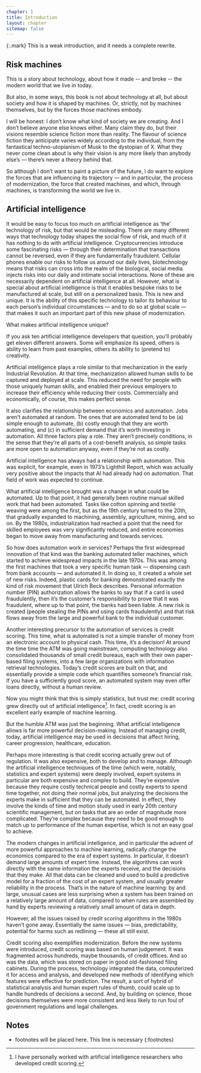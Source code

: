 ```yaml
---
chapter: 1
title: Introduction
layout: chapter
sitemap: false
---
```


{:.mark}
This is a weak introduction, and it needs a complete rewrite. 

## Risk machines

This is a story about technology, about how it made -- and broke -- the modern
world that we live in today. 

But also, in some ways, this book is not about technology at all, but about
society and how it is shaped by machines. Or, strictly, not by machines
themselves, but by the forces those machines embody. 

I will be honest: I don’t know what kind of society we are creating. And I don’t
believe anyone else knows either. Many claim they do, but their visions resemble
science fiction more than reality. The flavour of science fiction they
anticipate varies widely according to the individual, from the fantastical
techno-utopianism of Musk to the dystopian of X. What they never come clean
about is why their vision is any more likely than anybody else’s — there’s never
a theory behind that.

So although I don’t want to paint a picture of the future, I do want to explore
the forces that are influencing its trajectory — and in particular, the process
of modernization, the force that created machines, and which, through machines,
is transforming the world we live in. 


## Artificial intelligence

It would be easy to focus too much on artificial intelligence as ‘the’
technology of risk, but that would be misleading. There are many different ways
that technology today shapes the social flow of risk, and much of it has nothing
to do with artificial intelligence. Cryptocurrencies introduce some fascinating
risks — through their determination that transactions cannot be reversed, even
if they are fundamentally fraudulent. Cellular phones enable our risks to follow
us around our daily lives, biotechnology means that risks can cross into the
realm of the biological, social media injects risks into our daily and intimate
social interactions. None of these are necessarily dependent on artificial
intelligence at all. However, what is special about artificial intelligence is
that it enables bespoke risks to be manufactured at scale, but still on a
personalized basis. This is new and unique. It is the ability of this specific
technology to tailor its behaviour to each person’s individual circumstances —
and to do so at global scale — that makes it such an important part of this new
phase of modernization. 

What makes artificial intelligence unique? 

If you ask ten artificial intelligence developers that question, you’ll probably
get eleven different answers. Some will emphasize its speed, others is ability
to learn from past examples, others its ability to (pretend to) creativity.  

Artificial intelligence plays a role similar to that mechanization in the early
Industrial Revolution. At that time, mechanization allowed human skills to be
captured and deployed at scale. This reduced the need for people with those
uniquely human skills, and enabled their previous employers to increase their
efficiency while reducing their costs. Commercially and economically, of course,
this makes perfect sense.

It also clarifies the relationship between economics and automation. Jobs aren’t
automated at random. The ones that are automated tend to be (a) simple enough to
automate, (b) costly enough that they are worth automating, and (c) in
sufficient demand that it’s worth investing in automation. All three factors
play a role. They aren’t precisely conditions, in the sense that they’re all
parts of a cost-benefit analysis, so simple tasks are more open to automation
anyway, even if they’re not as costly.

Artificial intelligence has always had a relationship with automation. This was
explicit, for example, even in 1973’s Lighthill Report, which was actually very
positive about the impacts that AI had already had on automation. That field of
work was expected to continue. 

What artificial intelligence brought was a change in what could be automated. Up
to that point, it had generally been routine manual skilled work that had been
automated. Tasks like cotton spinning and textile weaving were among the first,
but as the 19th century turned to the 20th, that gradually expanded to
machining, assembly, agriculture, mining, and so on. By the 1980s,
industrialization had reached a point that the need for skilled employees was
very significantly reduced, and entire economies began to move away from
manufacturing and towards services.

So how does automation work in services? Perhaps the first widespread innovation
of that kind was the banking automated teller machines, which started to achieve
widespread impacts in the late 1970s. This was among the first machines that
took a very specific human task — dispensing cash from bank accounts — and
automated it. In doing so, it created a whole set of new risks. Indeed, plastic
cards for banking demonstrated exactly the kind of risk movement that Ulrich
Beck describes. Personal information number (PIN) authorization allows the banks
to say that if a card is used fraudulently, then it’s the customer’s
responsibility to prove that it was fraudulent, where up to that point, the
banks had been liable. A new risk is created (people stealing the PINs and using
cards fraudulently) and that risk flows away from the large and powerful bank to
the individual customer.

Another interesting precursor to the automation of services is credit scoring.
This time, what is automated is not a simple transfer of money from an
electronic account to physical cash. This time, it’s a decision! At around the
time time the ATM was going mainstream, computing technology also consolidated
thousands of small credit bureaus, each with their own paper-based filing
systems, into a few large organizations with information retrieval technologies.
Today’s credit scores are built on that, and essentially provide a simple code
which quantifies someone’s financial risk. If you have a sufficiently good
score, an automated system may even offer loans directly, without a human
review. 

Now you might think that this is simply statistics, but trust me: credit scoring
grew directly out of artificial intelligence[^Disclaimer]. In fact, credit scoring is an
excellent early example of machine learning. 

[^Disclaimer]:
    I have personally worked with artificial intelligence researchers who
    developed credit scoring.

But the humble ATM was just the beginning. What artificial intelligence allows
is far more powerful decision-making. Instead of managing credit, today,
artificial intelligence may be used in decisions that affect hiring, career
progression, healthcare, education.

Perhaps more interesting is that credit scoring actually grew out of regulation.
It was also expensive, both to develop and to manage. Although the artificial
intelligence techniques of the time (which were, notably, statistics and expert
systems) were deeply involved, expert systems in particular are both expensive
and complex to build. They’re expensive because they require costly technical
people and costly experts to spend time together, not doing their normal jobs,
but analyzing the decisions the experts make in sufficient that they can be
automated. In effect, they involve the kinds of time and motion study used in
early 20th century scientific management, but on tasks that are an order of
magnitude more complicated. They’re complex because they need to be good enough
to match up to performance of the human expertise, which is not an easy goal to
achieve.

The modern changes in artificial intelligence, and in particular the advent of
more powerful approaches to machine learning, radically change the economics
compared to the era of expert systems. In particular, it doesn’t demand large
amounts of expert time. Instead, the algorithms can work directly with the same
information the experts receive, and the decisions that they make. All that data
can be cleaned and used to build a predictive model for a fraction of the cost
of an expert system, and usually greater reliability in the process. That’s in
the nature of machine learning: by and large, unusual cases are less surprising
when a system has been trained on a relatively large amount of data, compared to
when rules are assembled by hand by experts reviewing a relatively small amount
of data in depth.

However, all the issues raised by credit scoring algorithms in the 1980s haven’t
gone away. Essentially the same issues — bias, predictability, potential for
harms such as redlining — these all still exist.

Credit scoring also exemplifies modernization. Before the new systems were
introduced, credit scoring was based on human judgement. It was fragmented
across hundreds, maybe thousands, of credit offices. And so was the data, which
was stored on paper in good old-fashioned filing cabinets. During the process,
technology integrated the data, computerized it for access and analysis, and
developed new methods of identifying which features were effective for
prediction. The result, a sort of hybrid of statistical analysis and human
expert rules of thumb, could scale up to handle hundreds of decisions a second.
And, by building on science, those decisions themselves were more consistent and
less likely to run foul of government regulations and legal challenges.

## Notes

* footnotes will be placed here. This line is necessary
{:footnotes}

